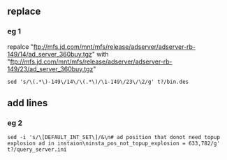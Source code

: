 
## replace
### eg 1
   repalce "ftp://mfs.jd.com/mnt/mfs/release/adserver/adserver-rb-149/14/ad_server_360buy.tgz"
   with    "ftp://mfs.jd.com/mnt/mfs/release/adserver/adserver-rb-149/23/ad_server_360buy.tgz"
```
sed 's/\(.*\)-149\/14\/\(.*\)/\1-149\/23\/\2/g' t?/bin.des
```

## add lines
### eg 2
```
sed -i 's/\[DEFAULT_INT_SET\]/&\n# ad position that donot need topup explosion ad in instaion\ninsta_pos_not_topup_explosion = 633,782/g' t?/query_server.ini
```
